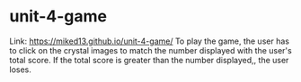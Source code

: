 # unit-4-game
Link: https://miked13.github.io/unit-4-game/
To play the game, the user has to click on the crystal images to match the number displayed with the user's total score. If the total
score is greater than the number displayed,, the user loses.
